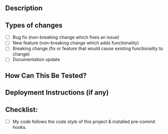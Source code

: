 ## Description
<!--- Describe your changes. -->

## Types of changes
<!--- What types of changes does your code introduce? Put an `x` in all the boxes that apply: -->
- [ ] Bug fix (non-breaking change which fixes an issue)
- [ ] New feature (non-breaking change which adds functionality)
- [ ] Breaking change (fix or feature that would cause existing functionality to change)
- [ ] Documentation update

## How Can This Be Tested?
<!--- Please describe in detail how you tested your changes.-->
<!--- This should be specified in a way that someone else can follow these steps to test these changes. -->
<!--- This can involve running manual or automated tests using the Covalent SaaS monolith in the respective environment.-->

## Deployment Instructions (if any)
<!--- i.e Does this PR depend on any other PRs? Are there any additional steps that need to be taken once this is merged & deployed? -->
<!--- Please provide instructions for deploying your changes. Otherwise it will be assumed merging and deploying is sufficient without any additional steps. -->

## Checklist:
<!--- Go over all the following points, and put an `x` in all the boxes that apply. -->
- [ ] My code follows the code style of this project & installed pre-commit hooks.